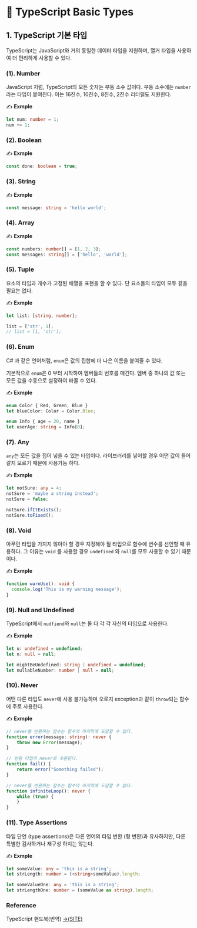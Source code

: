 # 📄 TypeScript Basic Types

## 1. TypeScript 기본 타입

TypeScript는 JavaScript와 거의 동일한 데이터 타입을 지원하며, 열거 타입을 사용하여 더 편리하게 사용할 수 있다.

### \(1\).  Number

JavaScript 처럼, TypeScript의 모든 숫자는 부동 소수 값이다. 부동 소수에는 `number` 라는 타입이 붙여진다. 이는 16진수, 10진수, 8진수, 2진수 리터럴도 지원한다.

✍ **Exmple**

```typescript
let num: number = 1;
num += 1;
```

### \(2\).  Boolean

✍ **Exmple**

```typescript
const done: boolean = true;
```

### \(3\). String

✍ **Exmple**

```typescript
const message: string = 'hello world';
```

### \(4\). Array

✍ **Exmple**

```typescript
const numbers: number[] = [1, 2, 3];
const messages: string[] = ['hello', 'world'];
```

### \(5\). Tuple

요소의 타입과 개수가 고정된 배열을 표현을 할 수 있다. 단 요소들의 타입이 모두 같을 필요는 없다.

✍ **Exmple**

```typescript
let list: [string, number];

list = ['str', 1];
// list = [1, 'str'];
```

### \(6\).  Enum

C\# 과 같은 언어처럼, `enum`은 값의 집합에 더 나은 이름을 붙여줄 수 있다.

기본적으로 `enum`은 0 부터 시작하여 멤버들의 번호를 매긴다. 멤버 중 하나의 값 또는 모든 값을 수동으로 설정하여 바꿀 수 있다.

✍ **Exmple**

```typescript
enum Color { Red, Green, Blue }
let blueColor: Color = Color.Blue;

enum Info { age = 20, name }
let userAge: string = Info[0];
```

### \(7\). Any

`any`는 모든 값을 집어 넣을 수 있는 타입이다. 라이브러리를 넣어할 경우 어떤 값이 들어갈지 모르기 때문에 사용가능 하다.

✍ **Exmple**

```typescript
let notSure: any = 4;
notSure = 'maybe a string instead';
notSure = false;

notSure.ifItExists();
notSure.toFixed(); 
```

### \(**8**\). Void

아무런 타입을 가지지 않아야 할 경우 지정해야 될 타입으로 함수에 변수를 선언할 때 유용하다. 그 이유는 `void` 를 사용할 경우 `undefined`  와 `null`를 모두 사용할 수 있기 때문이다.

✍ **Exmple**

```typescript
function warnUse(): void {
  console.log('This is my warning message');
}
```

### \(9\). Null and Undefined

 TypeScript에서 `nudfiend`와 `null`는 둘 다 각 각 자신의 타입으로 사용한다.

✍ **Exmple**

```typescript
let u: undefined = undefined;
let n: null = null;

let mightBeUndefined: string | undefined = undefined;
let nullableNumber: number | null = null;
```

### \(10\).  Never

어떤 다른 타입도 `never`에 사용 불가능하며 오로지 exception과 같이 `throw`되는 함수에 주로 사용한다.

✍ **Exmple**

```typescript
// never를 반환하는 함수는 함수의 마지막에 도달할 수 없다.
function error(message: string): never {
    throw new Error(message);
}

// 반환 타입이 never로 추론된다.
function fail() {
    return error("Something failed");
}

// never를 반환하는 함수는 함수의 마지막에 도달할 수 없다.
function infiniteLoop(): never {
    while (true) {
    }
}
```

### \(11\). Type Assertions

타입 단언 \(type assertions\)은 다른 언어의 타입 변환 \(형 변환\)과 유사하지만, 다른 특별한 검사하거나 재구성 하지는 않는다.

✍ **Exmple**

```typescript
let someValue: any = 'this is a string';
let strLength: number = (<string>someValue).length;

let someValueOne: any = 'this is a string';
let strLengthOne: number = (someValue as string).length;
```

### Reference <a id="reference"></a>

TypeScript 핸드북\(번역\) [→\(SITE\)](https://typescript-kr.github.io/)

